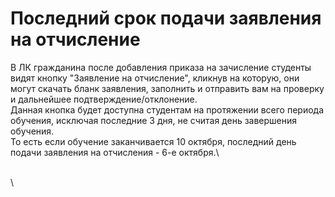 # Последний срок подачи заявления на отчисление

В ЛК гражданина после добавления приказа на зачисление студенты видят кнопку "Заявление на отчисление", кликнув на которую, они могут скачать бланк заявления, заполнить и отправить вам на проверку и дальнейшее подтверждение/отклонение. \
Данная кнопка будет доступна студентам  на протяжении всего периода обучения, исключая последние 3 дня, не считая день завершения обучения.\
То есть если обучение заканчивается 10 октября, последний день подачи заявления на отчисления -  6-е октября.\


\
\
